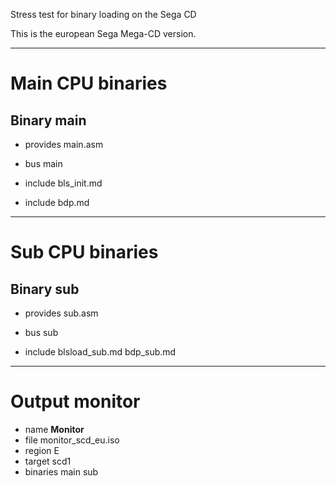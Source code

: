 Stress test for binary loading on the Sega CD

This is the european Sega Mega-CD version.


--------------------------------------

Main CPU binaries
=================


Binary main
-----------

 - provides main.asm
 - bus main

 - include bls_init.md
 - include bdp.md

--------------------------------------

Sub CPU binaries
================


Binary sub
----------

 - provides sub.asm
 - bus sub

 - include blsload_sub.md bdp_sub.md

--------------------------------------

Output monitor
==============

 - name **Monitor**
 - file monitor_scd_eu.iso
 - region E
 - target scd1
 - binaries main sub

